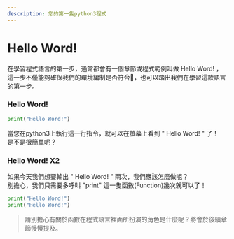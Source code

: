 ```yaml
---
description: 您的第一隻python3程式
---
```


# Hello Word!

在學習程式語言的第一步，通常都會有一個章節或程式範例叫做 Hello Word! ，這一步不僅能夠確保我們的環境編制是否符合，也可以踏出我們在學習這款語言的第一步。

### Hello Word!

```python
print("Hello Word!")
```

當您在python3上執行這一行指令，就可以在螢幕上看到 " Hello Word! " 了！  
是不是很簡單呢？

### Hello Word! X2

如果今天我們想要輸出 " Hello Word! "  兩次，我們應該怎麼做呢？  
別擔心，我們只需要多呼叫 "print" 這一隻函數\(Function\)幾次就可以了！

```python
print("Hello Word!")
print("Hello Word!")
```

> 請別擔心有關於函數在程式語言裡面所扮演的角色是什麼呢？將會於後續章節慢慢提及。



